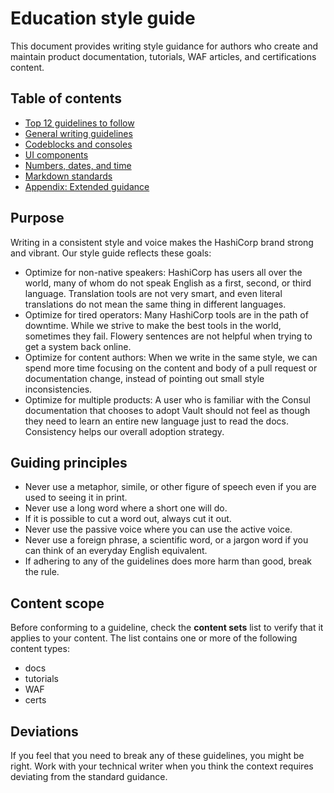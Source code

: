 # Education style guide

This document provides writing style guidance for authors who create and maintain product documentation, tutorials, WAF articles, and certifications content. 

## Table of contents

- [Top 12 guidelines to follow](top-12.md)
- [General writing guidelines](general/index)
- [Codeblocks and consoles](codeblocks-and-consoles/index)
- [UI components](ui-components/index)
- [Numbers, dates, and time](numbers-dates-time/index)
- [Markdown standards](markdown/index)
- [Appendix: Extended guidance](apppendix)

## Purpose

Writing in a consistent style and voice makes the HashiCorp brand strong and vibrant. Our style guide reflects these goals:

- Optimize for non-native speakers: HashiCorp has users all over the world, many of whom do not speak English as a first, second, or third language. Translation tools are not very smart, and even literal translations do not mean the same thing in different languages.
- Optimize for tired operators: Many HashiCorp tools are in the path of downtime. While we strive to make the best tools in the world, sometimes they fail. Flowery sentences are not helpful when trying to get a system back online.
- Optimize for content authors: When we write in the same style, we can spend more time focusing on the content and body of a pull request or documentation change, instead of pointing out small style inconsistencies.
- Optimize for multiple products: A user who is familiar with the Consul documentation that chooses to adopt Vault should not feel as though they need to learn an entire new language just to read the docs. Consistency helps our overall adoption strategy.

## Guiding principles

- Never use a metaphor, simile, or other figure of speech even if you are used to seeing it in print.
- Never use a long word where a short one will do.
- If it is possible to cut a word out, always cut it out.
- Never use the passive voice where you can use the active voice.
- Never use a foreign phrase, a scientific word, or a jargon word if you can think of an everyday English equivalent.
- If adhering to any of the guidelines does more harm than good, break the rule. 

## Content scope

Before conforming to a guideline, check the **content sets** list to verify that it applies to your content. The list contains one or more of the following content types:

- docs
- tutorials
- WAF
- certs

## Deviations

If you feel that you need to break any of these guidelines, you might be right. Work with your technical writer when you think the context requires deviating from the standard guidance. 